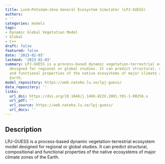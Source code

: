 ```yaml
---
title: Lund–Potsdam–Jena General Ecosystem Simulator (LPJ-GUESS)
authors:
- ''
categories: models
tags:
- Dynamic Global Vegetation Model
- Global
- C++
draft: false
featured: false
date: '2023-02-03'
lastmod: '2023-02-03'
summary: LPJ-GUESS is a process-based dynamic vegetation-terrestrial ecosystem model
  designed for regional or global studies. It can predict structural, compositional
  and functional properties of the native ecosystems of major climate zones of the
  Earth.
model_repository: https://web.nateko.lu.se/lpj-guess/
data_repository: ''
links:
  url_doi: https://doi.org/10.1046/j.1466-822X.2001.t01-1-00256.x
  url_pdf: ''
  url_source: https://web.nateko.lu.se/lpj-guess/
  url_docs: ''
---
```


## Description

LPJ-GUESS is a process-based dynamic vegetation-terrestrial ecosystem model designed for regional or global studies. It can predict structural, compositional and functional properties of the native ecosystems of major climate zones of the Earth.

